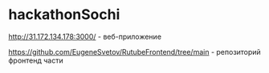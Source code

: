 # hackathonSochi

http://31.172.134.178:3000/ - веб-приложение

https://github.com/EugeneSvetov/RutubeFrontend/tree/main  - репозиторий фронтенд части
